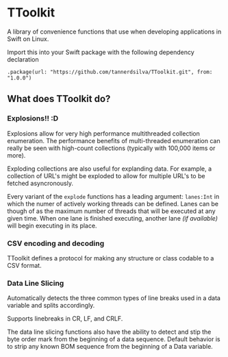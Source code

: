 # TToolkit

A library of convenience functions that use when developing applications in Swift on Linux.

Import this into your Swift package with the following dependency declaration

`.package(url: "https://github.com/tannerdsilva/TToolkit.git", from: "1.0.0")`

## What does TToolkit do?

### Explosions!! :D

Explosions allow for very high performance multithreaded collection enumeration. The performance benefits of multi-threaded enumeration can really be seen with high-count collections (typically with 100,000 items or more).

Exploding collections are also useful for explanding data. For example, a collection of URL's might be exploded to allow for multiple URL's to be fetched asyncronously.

Every variant of the `explode` functions has a leading argument: `lanes:Int` in which the numer of actively working threads can be defined.  Lanes can be though of as  the maximum number of threads that will be executed at any given time. When one lane is finished executing, another lane _(if available)_ will begin executing in its place.

### CSV encoding and decoding

TToolkit defines a protocol for making any structure or class codable to a CSV format.

### Data Line Slicing

Automatically detects the three common types of line breaks used in a data variable and splits accordingly.

Supports linebreaks in CR, LF, and CRLF.

The data line slicing functions also have the ability to detect and stip the byte order mark from the beginning of a data sequence. Default behavior is to strip any known BOM sequence from the beginning of a Data variable.

